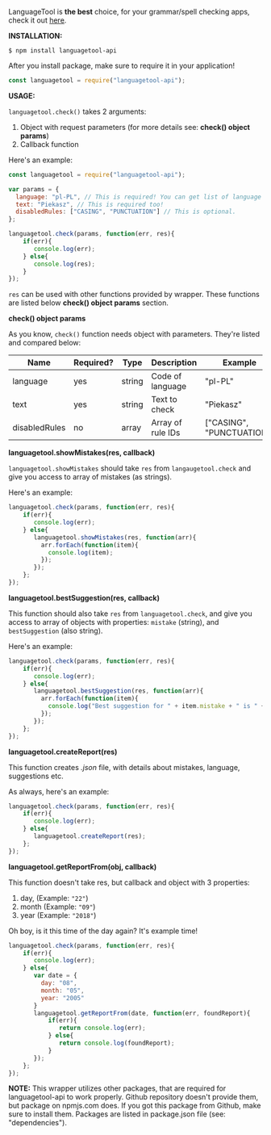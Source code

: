 LanguageTool is **the best** choice, for your grammar/spell checking apps, check it out [here](https://languagetool.org/).

**INSTALLATION:**

```
$ npm install languagetool-api
```

After you install package, make sure to require it in your application!

```js
const languagetool = require("languagetool-api");
```

**USAGE:**

`languagetool.check()` takes 2 arguments:

1. Object with request parameters (for more details see: **check() object params**)
2. Callback function

Here's an example:

```js
const languagetool = require("languagetool-api");

var params = {
  language: "pl-PL", // This is required! You can get list of language codes with languagetool.codes
  text: "Piekasz", // This is required too!
  disabledRules: ["CASING", "PUNCTUATION"] // This is optional.
};

languagetool.check(params, function(err, res){
	if(err){
	   console.log(err);
	} else{
	   console.log(res);
	}
});
```

`res` can be used with other functions provided by wrapper. These functions are listed below **check() object params** section.

**check() object params**

As you know, `check()` function needs object with parameters. They're listed and compared below:

|  Name        |   Required?       | Type      |Description      |Example                  |
|--------------|-------------------|-----------|-----------------|-------------------------|
|language      |yes                | string    |Code of language |"pl-PL"                  |
|text          |yes                | string    |Text to check    |"Piekasz"                |
|disabledRules |no                 | array     |Array of rule IDs|["CASING", "PUNCTUATION"]|

**languagetool.showMistakes(res, callback)**

`languagetool.showMistakes` should take `res` from `langaugetool.check` and give you access to array of mistakes (as strings).

Here's an example:
```js
languagetool.check(params, function(err, res){
	if(err){
	   console.log(err);
	} else{
	   languagetool.showMistakes(res, function(arr){
	     arr.forEach(function(item){
	       console.log(item);
	     });
	   });
	};
});
```

**languagetool.bestSuggestion(res, callback)**

This function should also take `res` from `languagetool.check`, and give you access to array of objects with properties: `mistake` (string), and `bestSuggestion` (also string).

Here's an example:

```js
languagetool.check(params, function(err, res){
	if(err){
	   console.log(err);
	} else{
	   languagetool.bestSuggestion(res, function(arr){
	     arr.forEach(function(item){
	       console.log("Best suggestion for " + item.mistake + " is " + item.bestSuggestion);
	     });
	   });
	};
});
```

**languagetool.createReport(res)**

This function creates *.json* file, with details about mistakes, language, suggestions etc.

As always, here's an example:

```js 
languagetool.check(params, function(err, res){
	if(err){
	   console.log(err);
	} else{
       languagetool.createReport(res);
	};
});
```

**languagetool.getReportFrom(obj, callback)**

This function doesn't take res, but callback and object with 3 properties:

1. day, (Example: `"22"`)
2. month (Example: `"09"`)
3. year (Example: `"2018"`)

Oh boy, is it this time of the day again? It's example time!

```js
languagetool.check(params, function(err, res){
	if(err){
	   console.log(err);
	} else{
	   var date = {
		 day: "08",
		 month: "05",
		 year: "2005"
	   }
       languagetool.getReportFrom(date, function(err, foundReport){
		   if(err){
			  return console.log(err);
		   } else{
			  return console.log(foundReport);
		   }
	   });
	};
});
```

**NOTE:** 
This wrapper utilizes other packages, that are required for languagetool-api to work properly. Github repository doesn't provide them, but package on npmjs.com does. If you got this package from Github, make sure to install them. Packages are listed in package.json file (see: "dependencies").
